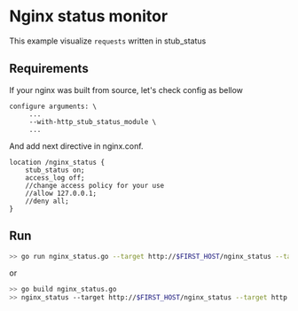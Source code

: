 # Nginx status monitor
This example visualize `requests` written in stub_status

## Requirements
If your nginx was built from source, let's check config as bellow
```
configure arguments: \
	 ...
	 --with-http_stub_status_module \
	 ...
```

And add next directive in nginx.conf.
```
location /nginx_status {
    stub_status on;
    access_log off;
    //change access policy for your use
    //allow 127.0.0.1;
    //deny all;
}
```

## Run

``` sh
>> go run nginx_status.go --target http://$FIRST_HOST/nginx_status --target http://$SECOND_HOST/nginx_status
```
or
``` sh
>> go build nginx_status.go
>> nginx_status --target http://$FIRST_HOST/nginx_status --target http://$SECOND_HOST/nginx_status
```
